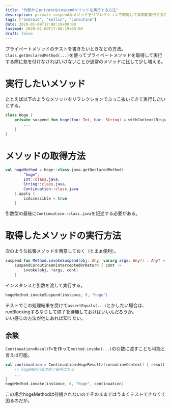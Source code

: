 ```yaml
---
title: "外部からprivateなsuspendメソッドを実行する方法"
description: private suspendなメソッドをリフレクションで取得して非同期実行する方法。
tags: ["android", "kotlin", "coroutine"]
date: 2020-01-09T17:08:19+09:00
lastmod: 2020-01-09T17:08:19+09:00
draft: false
---
```


プライベートメソッドのテストを書きたいときなどの方法。  
`Class.getDeclaredMethod(...)`を使ってプライベートメソッドを取得して実行する際に気を付けなければいけないことが通常のメソッドに比して少し増える。

# 実行したいメソッド

たとえば以下のようなメソッドをリフレクションでぶっこ抜いてきて実行したいとする。

```kt
class Hoge {
    private suspend fun hoge(foo: Int, bar: String) = withContext(Dispachers.IO) {
        ...
    }
}
```

# メソッドの取得方法

```kt
val hogeMethod = Hoge::class.java.getDeclaredMethod(
        "hoge",
        Int::class.java,
        String::class.java,
        Continuation::class.java
    ).apply {
        isAccessible = true
    }
```

引数型の最後に`Continuation::class.java`を記述する必要がある。

# 取得したメソッドの実行方法

次のような拡張メソッドを用意しておく（とまぁ便利）。

```kt
suspend fun Method.invokeSuspend(obj: Any, vararg args: Any?) : Any? =
    suspendCoroutineUninterceptedOrReturn { cont ->
        invoke(obj, *args, cont)
    }
```

インスタンスと引数を渡して実行する。

```kt
hogeMethod.invokeSuspend(instance, 0, "hoge")
```

テストでこの処理結果を受けて`assertEquals(...)`とかしたい場合は、  
runBlockingするなりして終了を待機しておけばいいんだろうか。  
いい感じの方法が他にあれば知りたい。


## 余談

`Continuation<ResultT>`を作って`method.invoke(...)`の引数に渡すことも可能と言えば可能。

```kt
val continuation = Continuation<HogeResult>(coroutineContext) { result ->
    // hogeMethodの完了後呼ばれる
    ...
}
hogeMethod.invoke(instance, 0, "hoge", continuation)
```

この場合hogeMethodは待機されないのでそのままではうまくテストできなくて困るのだが。
